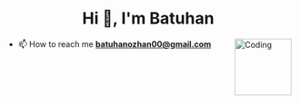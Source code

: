 <h1 align="center">Hi 👋, I'm Batuhan</h1>
<img align="right" alt="Coding" width="100" src="https://i.imgur.com/SURRPdY.gif">



- 📫 How to reach me **batuhanozhan00@gmail.com**

